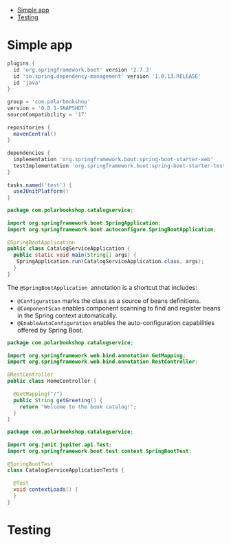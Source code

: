 
- [Simple app](#simple-app)
- [Testing](#testing)

# Simple app

```gradle
plugins {
  id 'org.springframework.boot' version '2.7.3'    
  id 'io.spring.dependency-management' version '1.0.13.RELEASE'                        
  id 'java'                                        
}
 
group = 'com.polarbookshop'                        
version = '0.0.1-SNAPSHOT'                         
sourceCompatibility = '17'                         
 
repositories {                                     
  mavenCentral()
}
 
dependencies {                                     
  implementation 'org.springframework.boot:spring-boot-starter-web'
  testImplementation 'org.springframework.boot:spring-boot-starter-test'
}
 
tasks.named('test') {
  useJUnitPlatform()                               
}
```

```java
package com.polarbookshop.catalogservice;
 
import org.springframework.boot.SpringApplication;
import org.springframework.boot.autoconfigure.SpringBootApplication;
 
@SpringBootApplication                           
public class CatalogServiceApplication {
  public static void main(String[] args) {       
   SpringApplication.run(CatalogServiceApplication.class, args);
  }
}
```

The `@SpringBootApplication `annotation is a shortcut that includes:

- `@Configuration` marks the class as a source of beans definitions.
- `@ComponentScan` enables component scanning to find and register beans in the Spring context automatically.
- `@EnableAutoConfiguration` enables the auto-configuration capabilities offered by Spring Boot.

```java
package com.polarbookshop.catalogservice;
 
import org.springframework.web.bind.annotation.GetMapping;
import org.springframework.web.bind.annotation.RestController;
 
@RestController                    
public class HomeController {
 
  @GetMapping("/")                 
  public String getGreeting() {
    return "Welcome to the book catalog!";
  }
}
```

```java
package com.polarbookshop.catalogservice;
 
import org.junit.jupiter.api.Test;
import org.springframework.boot.test.context.SpringBootTest;
 
@SpringBootTest                          
class CatalogServiceApplicationTests {
 
  @Test                                  
  void contextLoads() {                  
  }
}
```


# Testing

